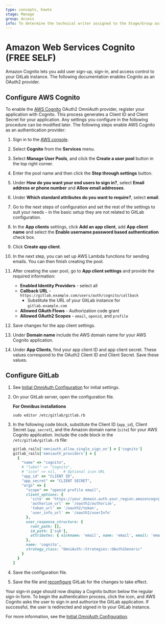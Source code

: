 ```yaml
---
type: concepts, howto
stage: Manage
group: Access
info: To determine the technical writer assigned to the Stage/Group associated with this page, see https://about.gitlab.com/handbook/engineering/ux/technical-writing/#assignments
---
```


# Amazon Web Services Cognito **(FREE SELF)**

Amazon Cognito lets you add user sign-up, sign-in, and access control to your GitLab instance.
The following documentation enables Cognito as an OAuth2 provider.

## Configure AWS Cognito

To enable the [AWS Cognito](https://aws.amazon.com/cognito/) OAuth2 OmniAuth provider, register your application with Cognito. This process generates a Client ID and Client Secret for your application.
Any settings you configure in the following procedure can be modified later.
The following steps enable AWS Cognito as an authentication provider:

1. Sign in to the [AWS console](https://console.aws.amazon.com/console/home).
1. Select **Cognito** from the **Services** menu.
1. Select **Manage User Pools**, and click the **Create a user pool** button in the top right corner.
1. Enter the pool name and then click the **Step through settings** button.
1. Under **How do you want your end users to sign in?**, select **Email address or phone number** and **Allow email addresses**.
1. Under **Which standard attributes do you want to require?**, select **email**.
1. Go to the next steps of configuration and set the rest of the settings to suit your needs - in the basic setup they are not related to GitLab configuration.
1. In the **App clients** settings, click **Add an app client**, add **App client name** and select the **Enable username password based authentication** check box.
1. Click **Create app client**.
1. In the next step, you can set up AWS Lambda functions for sending emails. You can then finish creating the pool.
1. After creating the user pool, go to **App client settings** and provide the required information:

   - **Enabled Identity Providers** - select all
   - **Callback URL** - `https://gitlab.example.com/users/auth/cognito/callback`
     - Substitute the URL of your GitLab instance for `gitlab.example.com`
   - **Allowed OAuth Flows** - Authorization code grant
   - **Allowed OAuth2 Scopes** - `email`, `openid`, and `profile`

1. Save changes for the app client settings.
1. Under **Domain name** include the AWS domain name for your AWS Cognito application.
1. Under **App Clients**, find your app client ID and app client secret. These values correspond to the OAuth2 Client ID and Client Secret. Save these values.

## Configure GitLab

1. See [Initial OmniAuth Configuration](../../integration/omniauth.md#initial-omniauth-configuration) for initial settings.
1. On your GitLab server, open the configuration file.

   **For Omnibus installations**

   ```shell
   sudo editor /etc/gitlab/gitlab.rb
   ```

1. In the following code block, substitute the Client ID (`app_id`), Client Secret (`app_secret`), and the Amazon domain name (`site`) for your AWS Cognito application.
Include the code block in the `/etc/gitlab/gitlab.rb` file:

   ```ruby
   gitlab_rails['omniauth_allow_single_sign_on'] = ['cognito']
   gitlab_rails['omniauth_providers'] = [
     {
       "name" => "cognito",
       # "label" => "Cognito",
       # "icon" => nil,   # Optional icon URL
       "app_id" => "CLIENT ID",
       "app_secret" => "CLIENT SECRET",
       "args" => {
         "scope" => "openid profile email",
         client_options: {
           'site' => 'https://your_domain.auth.your_region.amazoncognito.com',
           'authorize_url' => '/oauth2/authorize',
           'token_url' => '/oauth2/token',
           'user_info_url' => '/oauth2/userInfo'
         },
         user_response_structure: {
           root_path: [],
           id_path: ['sub'],
           attributes: { nickname: 'email', name: 'email', email: 'email' }
         },
         name: 'cognito',
         strategy_class: "OmniAuth::Strategies::OAuth2Generic"
       }
     }
   ]
   ```

1. Save the configuration file.
1. Save the file and [reconfigure](../restart_gitlab.md#omnibus-gitlab-reconfigure) GitLab for the changes to take effect.

Your sign-in page should now display a Cognito button below the regular sign-in form.
To begin the authentication process, click the icon, and AWS Cognito asks the user to sign in and authorize the GitLab application.
If successful, the user is redirected and signed in to your GitLab instance.

For more information, see the [Initial OmniAuth Configuration](../../integration/omniauth.md#initial-omniauth-configuration).
